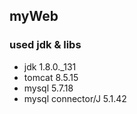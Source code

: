## myWeb

### used jdk & libs
- jdk 1.8.0._131
- tomcat 8.5.15
- mysql 5.7.18
- mysql connector/J 5.1.42
